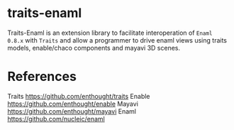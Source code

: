 traits-enaml
============

Traits-Enaml is an extension library to facilitate interoperation of `Enaml
0.8.x` with `Traits` and allow a programmer to drive enaml views using
traits models, enable/chaco components and mayavi 3D scenes.

References
==========

Traits  https://github.com/enthought/traits
Enable https://github.com/enthought/enable
Mayavi https://github.com/enthought/mayavi
Enaml   https://github.com/nucleic/enaml

